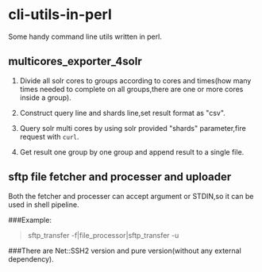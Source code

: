 cli-utils-in-perl
=================
Some handy command line utils written in perl.


multicores_exporter_4solr
-------------------------
1. Divide all solr cores to groups according to cores and times(how many times needed to complete on all groups,there are one or more cores inside a group).

2. Construct query line and shards line,set result format as "csv".

3. Query solr multi cores by using solr provided "shards" parameter,fire request with `curl`.

4. Get result one group by one group and append result to a single file.


sftp file fetcher and processer and uploader
--------------------------------------------
Both the fetcher and processer can accept argument or STDIN,so it can be used in shell pipeline.

###Example:
>sftp_transfer  -f|file_processor|sftp_transfer -u

###There are Net::SSH2 version and pure version(without any external dependency).
